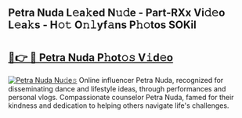 ## Petra Nuda L𝚎a𝚔ed N𝚞𝚍e - Part-RXx Vi𝚍𝚎o L𝚎a𝚔s - H𝚘𝚝 O𝚗𝚕yf𝚊ns P𝚑𝚘tos SOKil

# <h2><a href="http://kf5nby.oniu.top/?m=Petra+Nuda">🔗👉 🔴 Petra Nuda P𝚑ot𝚘𝚜 V𝚒d𝚎o</a></h2>

[![Petra Nuda Nu𝚍e𝚜](https://i.imgur.com/0qMVB7G.gif)](http://kf5nby.oniu.top/?m=Petra+Nuda)
Online influencer Petra Nuda, recognized for disseminating dance and lifestyle ideas, through performances and personal vlogs. Compassionate counselor Petra Nuda, famed for their kindness and dedication to helping others navigate life's challenges.  
